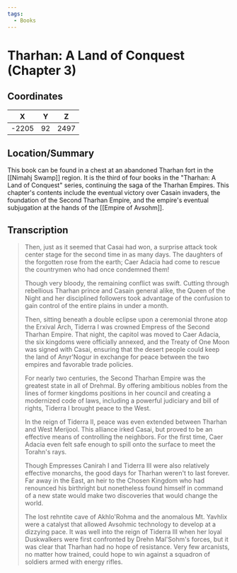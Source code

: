 ```yaml
---
tags:
  - Books
---
```


# Tharhan: A Land of Conquest (Chapter 3)

## Coordinates
| **X** | **Y** | **Z** |
| :---: | :---: | :---: |
| -2205 |  92   | 2497  |

## Location/Summary
This book can be found in a chest at an abandoned Tharhan fort in the [[Nimahj Swamp]] region. It is the third of four books in the "Tharhan: A Land of Conquest" series, continuing the saga of the Tharhan Empires. This chapter's contents include the eventual victory over Casain invaders, the foundation of the Second Tharhan Empire, and the empire's eventual subjugation at the hands of the [[Empire of Avsohm]].

## Transcription
> Then, just as it seemed that Casai had won, a surprise attack took center stage for the second time in as many days. The daughters of the forgotten rose from the earth; Caer Adacia had come to rescue the countrymen who had once condemned them!
>
> Though very bloody, the remaining conflict was swift. Cutting through rebellious Tharhan prince and Casain general alike, the Queen of the Night and her disciplined followers took advantage of the confusion to gain control of the entire plains in under a month.
>
> Then, sitting beneath a double eclipse upon a ceremonial throne atop the Erxival Arch, Tiderra I was crowned Empress of the Second Tharhan Empire. That night, the capitol was moved to Caer Adacia, the six kingdoms were officially annexed, and the Treaty of One Moon was signed with Casai, ensuring that the desert people could keep the land of Anyr'Nogur in exchange for peace between the two empires and favorable trade policies.
>
> For nearly two centuries, the Second Tharhan Empire was the greatest state in all of Drehmal. By offering ambitious nobles from the lines of former kingdoms positions in her council and creating a modernized code of laws, including a powerful judiciary and bill of rights, Tiderra I brought peace to the West.
>
> In the reign of Tiderra II, peace was even extended between Tharhan and West Merijool. This alliance irked Casai, but proved to be an effective means of controlling the neighbors. For the first time, Caer Adacia even felt safe enough to spill onto the surface to meet the Torahn's rays.
>
> Though Empresses Canirah I and Tiderra III were also relatively effective monarchs, the good days for Tharhan weren't to last forever. Far away in the East, an heir to the Chosen Kingdom who had renounced his birthright but nonetheless found himself in command of a new state would make two discoveries that would change the world.
>
> The lost rehntite cave of Akhlo'Rohma and the anomalous Mt. Yavhlix were a catalyst that allowed Avsohmic technology to develop at a dizzying pace. It was well into the reign of Tiderra III when her loyal Duskwalkers were first confronted by Drehn Mal'Sohm's forces, but it was clear that Tharhan had no hope of resistance. Very few arcanists, no matter how trained, could hope to win against a squadron of soldiers armed with energy rifles.

